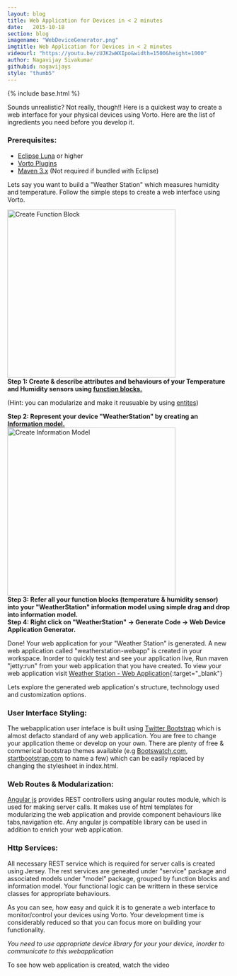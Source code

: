```yaml
---
layout: blog
title: Web Application for Devices in < 2 minutes
date:   2015-10-18
section: blog
imagename: "WebDeviceGenerator.png"
imgtitle: Web Application for Devices in < 2 minutes
videourl: "https://youtu.be/zUJK2wWXIpo&width=1500&height=1000"
author: Nagavijay Sivakumar
githubid: nagavijays
style: "thumb5"
---
```

{% include base.html %}

Sounds unrealistic? Not really, though!! Here is a quickest way to create a web interface for your physical devices
using Vorto. Here are the list of ingredients you need before you develop it.

<!--more-->

### Prerequisites:
- [Eclipse Luna] or higher
- [Vorto Plugins]
- [Maven 3.x]  (Not required if bundled with Eclipse)

Lets say you want to build a "Weather Station" which measures humidity and temperature. Follow the simple steps to create a web interface using Vorto.


<div class="blogstep">
  <div class="blogpicture">
  <a href="https://youtu.be/HUljUdg4PpU&width=1500&height=1000" rel="prettyPhoto" title="Create a Function Block">
    <img alt="Create Function Block" class="noshadow" src="{{base}}/img/blogpics/CreateFunctionBlock.gif" width="380" alt="Create a Function Block" >
  </a>
  </div>
  <div class="blogtext">
    <strong>Step 1: Create & describe attributes and behaviours of your Temperature and Humidity sensors
    using <a href="{{base}}/documentation/editors/functionblock.html#defining-a-function-block">function blocks.</a></strong>
    <p>
    (Hint: you can modularize and make it reusuable by using <a href="{{base}}/documentation/editors/datatype.html">entites</a>)
    </p>
  </div>
  <div class="clear">
  </div>
</div>

<div class="blogstep">
  <div class="blogtext">
    <strong>Step 2: Represent your device "WeatherStation" by creating an
    <a href="{{base}}/documentation/editors/information-model.html#defining-an-information-model">Information model.</a></strong>
  </div>
  <div class="clear">
  </div>
</div>

<div class="blogstep">
  <div class="blogpicture">
  <a href="https://youtu.be/SsDBns6MBf0&width=1500&height=1000" rel="prettyPhoto" title="Create a Information Model">
    <img alt="Create Information Model" class="noshadow" src="{{base}}/img/blogpics/InformationModel.gif" width="380" alt="Create a Information Model">
  </a>
  </div>
  <div class="blogtext">
    <strong>Step 3: Refer all your function blocks (temperature & humidity sensor) into your "WeatherStation" information model
    using simple drag and drop into information model.</strong>
  </div>
  <div class="clear">
  </div>
</div>

<div class="blogstep">
  <div class="blogtext">
    <strong>Step 4: Right click on "WeatherStation" -> Generate Code -> Web Device Application Generator.</strong>
  </div>
  <div class="clear">
  </div>
</div>


Done! Your web application for your "Weather Station" is generated. A new web application called "weatherstation-webapp" is created in your workspace. Inorder to quickly test and see your application live, Run maven "jetty:run" from your web application that you have created. To view your web application visit
[Weather Station - Web Application](http://localhost:8080/weatherstation-webapp){:target="_blank"}


Lets explore the generated web application's structure, technology used and customization options.

### User Interface Styling:

The webapplication user inteface is built using [Twitter Bootstrap]  which is almost defacto standard of any web application. You are free to change your application theme or develop on your own. There are plenty of free & commerical bootstrap themes available (e.g [Bootswatch.com], [startbootstrap.com] to name a few) which can be easily replaced by changing the stylesheet in index.html.

### Web Routes & Modularization:
[Angular js] provides REST controllers using angular routes module, which is used for making server calls. It makes use of  html templates for modularizing the web application and provide component behaviours like tabs,navigation etc. Any angular js compatible library can be used in addition to enrich your web application.

### Http Services:
All necessary REST service which is required for server calls is created using Jersey. The rest services are geneated under "service" package and associated models under "model" package, grouped by function blocks and information model. Your functional logic can be writtern in these service classes for appropriate behaviours.

As you can see, how easy and quick it is to generate a web interface to monitor/control your devices using Vorto. Your development time is considerably reduced so that you can focus more on building your functionality.

*You need to use appropriate device library for your your device, inorder to communicate to this webapplication*

To see how web application is created, watch the video  

[Eclipse Luna]: https://www.eclipse.org/
[Vorto Plugins]: https://www.eclipse.org/vorto/index.html
[Maven 3.x]: https://maven.apache.org/
[Twitter Bootstrap]: http://getbootstrap.com/
[Angular js]: https://angularjs.org/
[Bootswatch.com]: https://bootswatch.com/
[startbootstrap.com]: http://startbootstrap.com/
